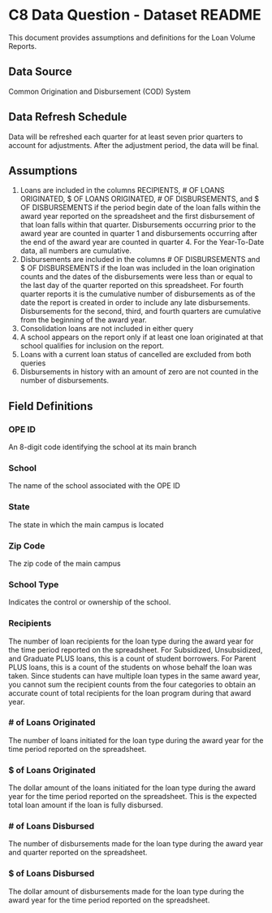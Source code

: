 # C8 Data Question - Dataset README
This document provides assumptions and definitions for the Loan Volume Reports.

## Data Source
Common Origination and Disbursement (COD) System	

## Data Refresh Schedule
Data will be refreshed each quarter for at least seven prior quarters to account for adjustments.  After the adjustment period, the data will be final.	
	
## Assumptions	
1. Loans are included in the columns RECIPIENTS, # OF LOANS ORIGINATED, $ OF LOANS ORIGINATED, # OF DISBURSEMENTS, and $ OF DISBURSEMENTS if the period begin date of the loan falls within the award year reported on the spreadsheet and the first disbursement of that loan falls within that quarter.  Disbursements occurring prior to the award year are counted in quarter 1 and disbursements occurring after the end of the award year are counted in quarter 4.  For the Year-To-Date data, all numbers are cumulative.  	
1. Disbursements are included in the columns # OF DISBURSEMENTS and $ OF DISBURSEMENTS if the loan was included in the loan origination counts and the dates of the disbursements were less than or equal to the last day of the quarter reported on this spreadsheet.  For fourth quarter reports it is the cumulative number of disbursements as of the date the report is created in order to include any late disbursements.  Disbursements for the second, third, and fourth quarters are cumulative from the beginning of the award year.	
1. Consolidation loans are not included in either query	
1. A school appears on the report only if at least one loan originated at that school qualifies for inclusion on the report.	
1. Loans with a current loan status of cancelled are excluded from both queries	
1. Disbursements in history with an amount of zero are not counted in the number of disbursements.	

## Field Definitions	
### OPE ID 
An 8-digit code identifying the school at its main branch

### School 
The name of the school associated with the OPE ID

### State 
The state in which the main campus is located

### Zip Code 
The zip code of the main campus

### School Type 
Indicates the control or ownership of the school.

### Recipients 
The number of loan recipients for the loan type during the award year for the time period reported on the spreadsheet.  For Subsidized, Unsubsidized, and Graduate PLUS loans, this is a count of student borrowers.  For Parent PLUS loans, this is a count of the students on whose behalf the loan was taken.  Since students can have multiple loan types in the same award year, you cannot sum the recipient counts from the four categories to obtain an accurate count of total recipients for the loan program during that award year.

### \# of Loans Originated 
The number of loans initiated for the loan type during the award year for the time period reported on the spreadsheet.

### $ of Loans Originated 
The dollar amount of the loans initiated for the loan type during the award year for the time period reported on the spreadsheet.  This is the expected total loan amount if the loan is fully disbursed.

### \# of Loans Disbursed 
The number of disbursements made for the loan type during the award year and quarter reported on the spreadsheet.

### $ of Loans Disbursed 
The dollar amount of disbursements made for the loan type during the award year for the time period reported on the spreadsheet.
